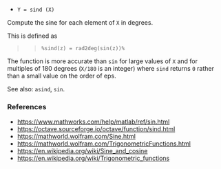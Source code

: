 - `Y = sind (X)`

Compute the sine for each element of `X` in degrees.

This is defined as

> > `%sind(z) = rad2deg(sin(z))%`

The function is more accurate than `sin` for large values of `X` and for
multiples of 180 degrees (`X/180` is an integer) where `sind` returns `0`
rather than a small value on the order of eps.

See also: `asind`, `sin`.

### References

- https://www.mathworks.com/help/matlab/ref/sin.html
- https://octave.sourceforge.io/octave/function/sind.html
- https://mathworld.wolfram.com/Sine.html
- https://mathworld.wolfram.com/TrigonometricFunctions.html
- https://en.wikipedia.org/wiki/Sine_and_cosine
- https://en.wikipedia.org/wiki/Trigonometric_functions
